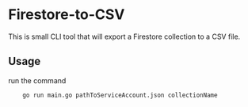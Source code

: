 # Firestore-to-CSV

This is small CLI tool that will export a Firestore collection to a CSV file.

## Usage

run the command 
```bash
    go run main.go pathToServiceAccount.json collectionName
```


